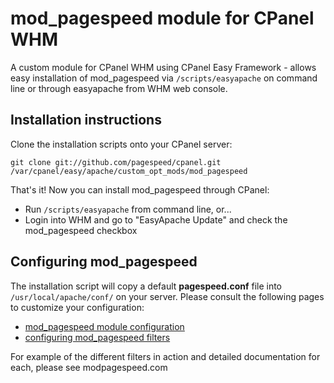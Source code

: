 # mod_pagespeed module for CPanel WHM

A custom module for CPanel WHM using CPanel Easy Framework - allows easy installation of mod_pagespeed via `/scripts/easyapache` on command line or through easyapache from WHM web console.

## Installation instructions

Clone the installation scripts onto your CPanel server:

```
git clone git://github.com/pagespeed/cpanel.git /var/cpanel/easy/apache/custom_opt_mods/mod_pagespeed
```

That's it! Now you can install mod_pagespeed through CPanel:

* Run `/scripts/easyapache` from command line, or...
* Login into WHM and go to "EasyApache Update" and check the mod_pagespeed checkbox

## Configuring mod_pagespeed

The installation script will copy a default **pagespeed.conf** file into `/usr/local/apache/conf/` on your server. Please consult the following pages to customize your configuration:

- [mod_pagespeed module configuration](https://developers.google.com/speed/docs/mod_pagespeed/configuration)
- [configuring mod_pagespeed filters](https://developers.google.com/speed/docs/mod_pagespeed/config_filters)

For example of the different filters in action and detailed documentation for each, please see modpagespeed.com
